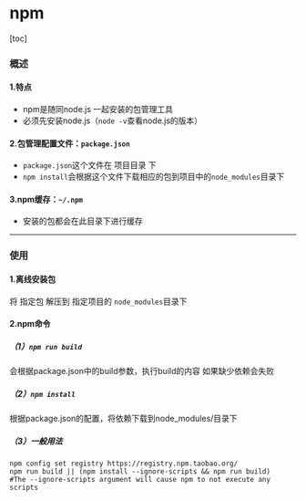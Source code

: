 # npm
[toc]

### 概述

#### 1.特点
* npm是随同node.js 一起安装的包管理工具
* 必须先安装node.js（`node -v`查看node.js的版本）

#### 2.包管理配置文件：`package.json`
* `package.json`这个文件在 项目目录 下
* `npm install`会根据这个文件下载相应的包到项目中的`node_modules`目录下

#### 3.npm缓存：`~/.npm`
* 安装的包都会在此目录下进行缓存

***

### 使用
#### 1.离线安装包
将 指定包 解压到 指定项目的 `node_modules`目录下

#### 2.npm命令

##### （1）`npm run build`
会根据package.json中的build参数，执行build的内容
如果缺少依赖会失败

##### （2）`npm install`
根据package.json的配置，将依赖下载到node_modules/目录下

##### （3）一般用法
```shell
npm config set registry https://registry.npm.taobao.org/
npm run build || (npm install --ignore-scripts && npm run build)
#The --ignore-scripts argument will cause npm to not execute any scripts
```
